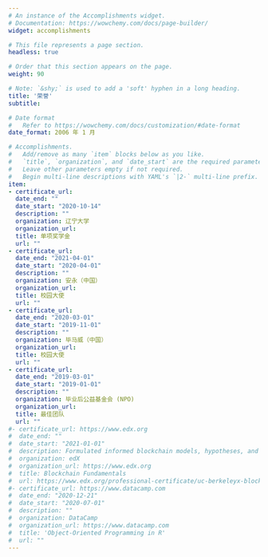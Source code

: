 ```yaml
---
# An instance of the Accomplishments widget.
# Documentation: https://wowchemy.com/docs/page-builder/
widget: accomplishments

# This file represents a page section.
headless: true

# Order that this section appears on the page.
weight: 90

# Note: `&shy;` is used to add a 'soft' hyphen in a long heading.
title: '荣誉'
subtitle:

# Date format
#   Refer to https://wowchemy.com/docs/customization/#date-format
date_format: 2006 年 1 月

# Accomplishments.
#   Add/remove as many `item` blocks below as you like.
#   `title`, `organization`, and `date_start` are the required parameters.
#   Leave other parameters empty if not required.
#   Begin multi-line descriptions with YAML's `|2-` multi-line prefix.
item:
- certificate_url: 
  date_end: ""
  date_start: "2020-10-14"
  description: ""
  organization: 辽宁大学
  organization_url: 
  title: 单项奖学金
  url: ""
- certificate_url: 
  date_end: "2021-04-01"
  date_start: "2020-04-01"
  description: ""
  organization: 安永（中国）
  organization_url: 
  title: 校园大使
  url: ""
- certificate_url: 
  date_end: "2020-03-01"
  date_start: "2019-11-01"
  description: ""
  organization: 毕马威（中国）
  organization_url: 
  title: 校园大使
  url: ""
- certificate_url: 
  date_end: "2019-03-01"
  date_start: "2019-01-01"
  description: ""
  organization: 毕业后公益基金会 (NPO)
  organization_url: 
  title: 最佳团队
  url: ""
#- certificate_url: https://www.edx.org
#  date_end: ""
#  date_start: "2021-01-01"
#  description: Formulated informed blockchain models, hypotheses, and use cases.
#  organization: edX
#  organization_url: https://www.edx.org
#  title: Blockchain Fundamentals
#  url: https://www.edx.org/professional-certificate/uc-berkeleyx-blockchain-fundamentals
#- certificate_url: https://www.datacamp.com
#  date_end: "2020-12-21"
#  date_start: "2020-07-01"
#  description: ""
#  organization: DataCamp
#  organization_url: https://www.datacamp.com
#  title: 'Object-Oriented Programming in R'
#  url: ""
---
```

